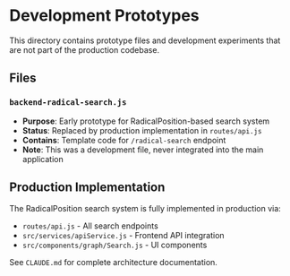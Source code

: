 # Development Prototypes

This directory contains prototype files and development experiments that are not part of the production codebase.

## Files

### `backend-radical-search.js`
- **Purpose**: Early prototype for RadicalPosition-based search system
- **Status**: Replaced by production implementation in `routes/api.js`
- **Contains**: Template code for `/radical-search` endpoint
- **Note**: This was a development file, never integrated into the main application

## Production Implementation

The RadicalPosition search system is fully implemented in production via:
- `routes/api.js` - All search endpoints  
- `src/services/apiService.js` - Frontend API integration
- `src/components/graph/Search.js` - UI components

See `CLAUDE.md` for complete architecture documentation.